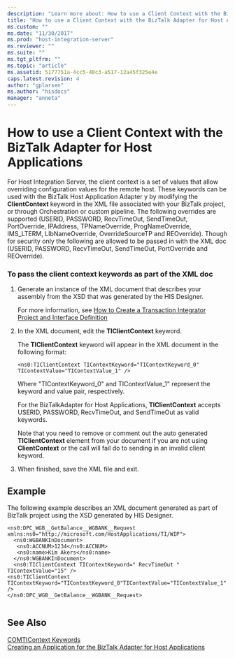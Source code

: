 ```yaml
---
description: "Learn more about: How to use a Client Context with the BizTalk Adapter for Host Applications"
title: "How to use a Client Context with the BizTalk Adapter for Host Applications2 | Microsoft Docs"
ms.custom: ""
ms.date: "11/30/2017"
ms.prod: "host-integration-server"
ms.reviewer: ""
ms.suite: ""
ms.tgt_pltfrm: ""
ms.topic: "article"
ms.assetid: 5177751a-4cc5-40c3-a517-12a45f325e4e
caps.latest.revision: 4
author: "gplarsen"
ms.author: "hisdocs"
manager: "anneta"
---
```

# How to use a Client Context with the BizTalk Adapter for Host Applications
For Host Integration Server, the client context is a set of values that allow overriding configuration values for the remote host. These keywords can be used with the BizTalk Host Application Adapter y by modifying the **ClientContext** keyword in the XML file associated with your BizTalk project, or through Orchestration or custom pipeline.  The following overrides are supported (USERID, PASSWORD, RecvTimeOut, SendTimeOut, PortOverride, IPAddress, TPNameOverride, ProgNameOverride, IMS_LTERM, LIbNameOverride, OverrideSourceTP and REOverride).  Though for security only the following are allowed to be passed in with the XML doc  (USERID, PASSWORD, RecvTimeOut, SendTimeOut, PortOverride  and REOverride).  
  
### To pass the client context keywords as part of the XML doc  
  
1.  Generate an instance of the XML document that describes your assembly from the XSD that was generated by the HIS Designer.  
  
     For more information, see [How to Create a Transaction Integrator Project and Interface Definition](../core/how-to-create-a-transaction-integrator-project-and-interface-definition1.md)  
  
2.  In the XML document, edit the **TIClientContext** keyword.  
  
     The **TIClientContext** keyword will appear in the XML document in the following format:  
  
     `<ns0:TIClientContext TIContextKeyword="TIContextKeyword_0" TIContextValue="TIContextValue_1" />`  
  
     Where "TIContextKeyword_0" and TIContextValue_1" represent the keyword and value pair, respectively.  
  
     For the BizTalkAdapter for Host Applications, **TIClientContext** accepts USERID, PASSWORD, RecvTimeOut, and SendTimeOut as valid keywords.  
  
     Note that you need to remove or comment out the auto generated **TIClientContext** element from your document if you are not using **ClientContext** or the call will fail do to sending in an invalid client keyword.  
  
3.  When finished, save the XML file and exit.  
  
## Example  
 The following example describes an XML document generated as part of BizTalk project  using the XSD generated by HIS Designer.  
  
```  
<ns0:DPC_WGB__GetBalance__WGBANK__Request xmlns:ns0="http://microsoft.com/HostApplications/TI/WIP">  
  <ns0:WGBANKInDocument>  
   <ns0:ACCNUM>1234</ns0:ACCNUM>  
   <ns0:name>Kim Akers</ns0:name>  
  </ns0:WGBANKInDocument>  
  <ns0:TIClientContext TIContextKeyword=" RecvTimeOut " TIContextValue="15" />  
<ns0:TIClientContext TIContextKeyword="TIContextKeyword_0"TIContextValue="TIContextValue_1" />  
</ns0:DPC_WGB__GetBalance__WGBANK__Request>  
  
```  
  
## See Also  
 [COMTIContext Keywords](./comticontext-keywords1.md)   
 [Creating an Application for the BizTalk Adapter for Host Applications](../core/creating-an-application-for-the-biztalk-adapter-for-host-applications2.md)
